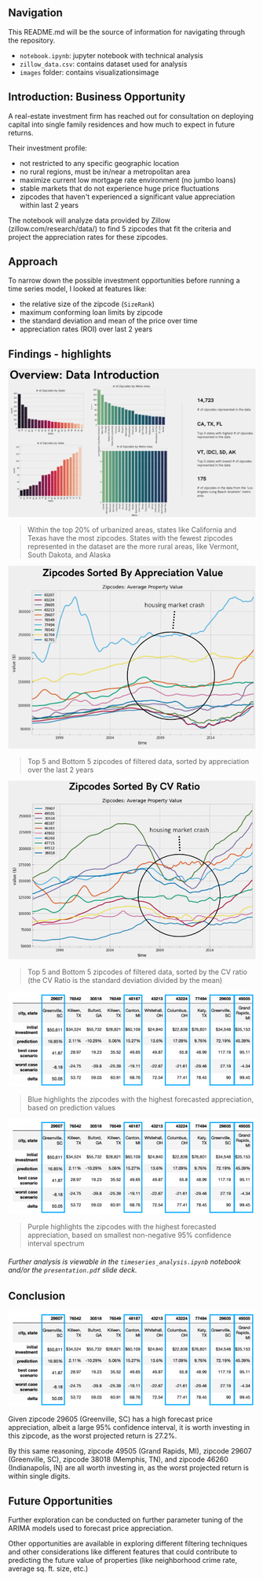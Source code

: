 ## Navigation

This README.md will be the source of information for navigating through the repository.

* `notebook.ipynb`: jupyter notebook with technical analysis
* `zillow_data.csv`: contains dataset used for analysis
* `images` folder: contains visualizationsimage


## Introduction: Business Opportunity

A real-estate investment firm has reached out for consultation on deploying capital into single family residences and how much to expect in future returns.

Their investment profile:

* not restricted to any specific geographic location
* no rural regions, must be in/near a metropolitan area
* maximize current low mortgage rate environment (no jumbo loans)
* stable markets that do not experience huge price fluctuations
* zipcodes that haven't experienced a significant value appreciation within last 2 years

The notebook will analyze data provided by Zillow (zillow.com/research/data/) to find 5 zipcodes that fit the criteria and project the appreciation rates for these zipcodes.


## Approach

To narrow down the possible investment opportunities before running a time series model, I looked at features like:
* the relative size of the zipcode (`SizeRank`)
* maximum conforming loan limits by zipcode
* the standard deviation and mean of the price over time
* appreciation rates (ROI) over last 2 years

## Findings - highlights

![Data Statistics](/images/statistics.png "Data Statistics")

> Within the top 20% of urbanized areas, states like California and Texas have the most zipcodes. States with the fewest zipcodes represented in the dataset are the more rural areas, like Vermont, South Dakota, and Alaska


![SortByAppreciation](/images/zipcodes-appreciation.png "Sorted by Appreciation")

> Top 5 and Bottom 5 zipcodes of filtered data, sorted by appreciation over the last 2 years


![SortByCVRatio](/images/zipcodes-cvratio.png "Sorted by CV Ratio")

> Top 5 and Bottom 5 zipcodes of filtered data, sorted by the CV ratio (the CV Ratio is the standard deviation divided by the mean)


![HighestPredictions](/images/highestpredictions.png "Highest Predictions")

> Blue highlights the zipcodes with the highest forecasted appreciation, based on prediction values


![SmallestCIDelta](/images/highestpredictions.png "Smallest Confidence Interval Delta")

> Purple highlights the zipcodes with the highest forecasted appreciation, based on smallest non-negative 95% confidence interval spectrum


###### *Further analysis is viewable in the `timeseries_analysis.ipynb` notebook and/or the `presentation.pdf` slide deck.*


## Conclusion

![Recommendations](/images/highestpredictions.png "Recommended Investments")


Given zipcode 29605 (Greenville, SC) has a high forecast price appreciation, albeit a large 95% confidence interval, it is worth investing in this zipcode, as the worst projected return is 27.2%.

By this same reasoning, zipcode 49505 (Grand Rapids, MI), zipcode 29607 (Greenville, SC), zipcode 38018 (Memphis, TN), and zipcode 46260 (Indianapolis, IN) are all worth investing in, as the worst projected return is within single digits.


## Future Opportunities

Further exploration can be conducted on further parameter tuning of the ARIMA models used to forecast  price appreciation.

Other opportunities are available in exploring different filtering techniques and other considerations like different features that could contribute to predicting the future value of properties (like neighborhood crime rate, average sq. ft. size, etc.)